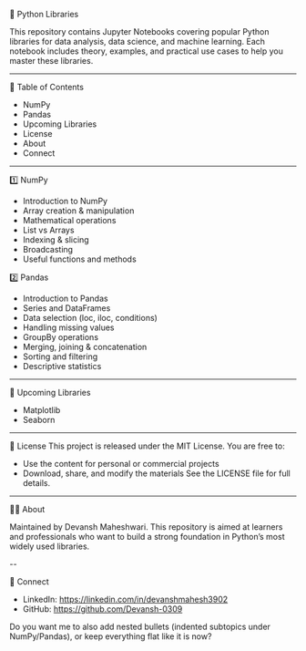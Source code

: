 🐍 Python Libraries

This repository contains Jupyter Notebooks covering popular Python libraries for data analysis, data science, and machine learning.
Each notebook includes theory, examples, and practical use cases to help you master these libraries.

---
📑 Table of Contents

- NumPy
- Pandas
- Upcoming Libraries
- License
- About
- Connect

 ---
 
1️⃣ NumPy
- Introduction to NumPy
- Array creation & manipulation
- Mathematical operations
- List vs Arrays
- Indexing & slicing
- Broadcasting
- Useful functions and methods

2️⃣ Pandas
- Introduction to Pandas
- Series and DataFrames
- Data selection (loc, iloc, conditions)
- Handling missing values
- GroupBy operations
- Merging, joining & concatenation
- Sorting and filtering
- Descriptive statistics

---

🚀 Upcoming Libraries

- Matplotlib
- Seaborn

---

📜 License
This project is released under the MIT License.
You are free to:
- Use the content for personal or commercial projects
- Download, share, and modify the materials
See the LICENSE
 file for full details.

---

👨‍💻 About

Maintained by Devansh Maheshwari.
This repository is aimed at learners and professionals who want to build a strong foundation in Python’s most widely used libraries.

--

🔗 Connect

- LinkedIn: https://linkedin.com/in/devanshmahesh3902
- GitHub: https://github.com/Devansh-0309

Do you want me to also add nested bullets (indented subtopics under NumPy/Pandas), or keep everything flat like it is now?
